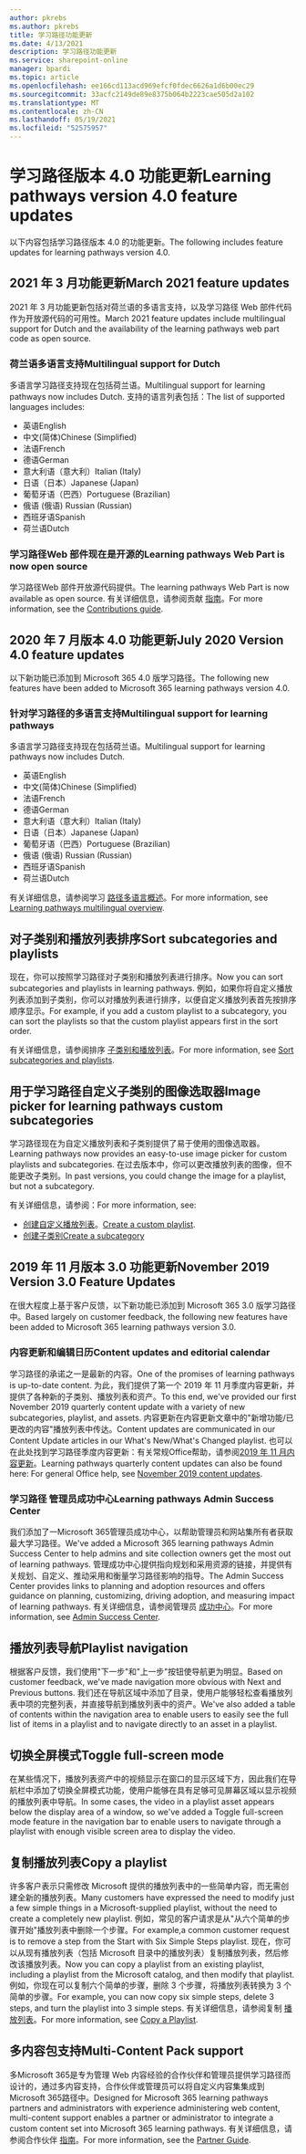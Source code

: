 ```yaml
---
author: pkrebs
ms.author: pkrebs
title: 学习路径功能更新
ms.date: 4/13/2021
description: 学习路径功能更新
ms.service: sharepoint-online
manager: bpardi
ms.topic: article
ms.openlocfilehash: ee166cd113acd969efcf0fdec6626a1d6b00ec29
ms.sourcegitcommit: 33acfc2149de89e8375b064b2223cae505d2a102
ms.translationtype: MT
ms.contentlocale: zh-CN
ms.lasthandoff: 05/19/2021
ms.locfileid: "52575957"
---
```

# <a name="learning-pathways-version-40-feature-updates"></a><span data-ttu-id="e23b0-103">学习路径版本 4.0 功能更新</span><span class="sxs-lookup"><span data-stu-id="e23b0-103">Learning pathways version 4.0 feature updates</span></span>
<span data-ttu-id="e23b0-104">以下内容包括学习路径版本 4.0 的功能更新。</span><span class="sxs-lookup"><span data-stu-id="e23b0-104">The following includes feature updates for learning pathways version 4.0.</span></span>  

## <a name="march-2021-feature-updates"></a><span data-ttu-id="e23b0-105">2021 年 3 月功能更新</span><span class="sxs-lookup"><span data-stu-id="e23b0-105">March 2021 feature updates</span></span>
<span data-ttu-id="e23b0-106">2021 年 3 月功能更新包括对荷兰语的多语言支持，以及学习路径 Web 部件代码作为开放源代码的可用性。</span><span class="sxs-lookup"><span data-stu-id="e23b0-106">March 2021 feature updates include multilingual support for Dutch and the availability of the learning pathways web part code as open source.</span></span> 

### <a name="multilingual-support-for-dutch"></a><span data-ttu-id="e23b0-107">荷兰语多语言支持</span><span class="sxs-lookup"><span data-stu-id="e23b0-107">Multilingual support for Dutch</span></span> 
<span data-ttu-id="e23b0-108">多语言学习路径支持现在包括荷兰语。</span><span class="sxs-lookup"><span data-stu-id="e23b0-108">Multilingual support for learning pathways now includes Dutch.</span></span> <span data-ttu-id="e23b0-109">支持的语言列表包括：</span><span class="sxs-lookup"><span data-stu-id="e23b0-109">The list of supported languages includes:</span></span> 
- <span data-ttu-id="e23b0-110">英语</span><span class="sxs-lookup"><span data-stu-id="e23b0-110">English</span></span>     
- <span data-ttu-id="e23b0-111">中文(简体)</span><span class="sxs-lookup"><span data-stu-id="e23b0-111">Chinese (Simplified)</span></span> 
- <span data-ttu-id="e23b0-112">法语</span><span class="sxs-lookup"><span data-stu-id="e23b0-112">French</span></span> 
- <span data-ttu-id="e23b0-113">德语</span><span class="sxs-lookup"><span data-stu-id="e23b0-113">German</span></span> 
- <span data-ttu-id="e23b0-114">意大利语（意大利）</span><span class="sxs-lookup"><span data-stu-id="e23b0-114">Italian (Italy)</span></span> 
- <span data-ttu-id="e23b0-115">日语（日本）</span><span class="sxs-lookup"><span data-stu-id="e23b0-115">Japanese (Japan)</span></span> 
- <span data-ttu-id="e23b0-116">葡萄牙语（巴西）</span><span class="sxs-lookup"><span data-stu-id="e23b0-116">Portuguese (Brazilian)</span></span> 
- <span data-ttu-id="e23b0-117">俄语 (俄语) </span><span class="sxs-lookup"><span data-stu-id="e23b0-117">Russian (Russian)</span></span> 
- <span data-ttu-id="e23b0-118">西班牙语</span><span class="sxs-lookup"><span data-stu-id="e23b0-118">Spanish</span></span>
- <span data-ttu-id="e23b0-119">荷兰语</span><span class="sxs-lookup"><span data-stu-id="e23b0-119">Dutch</span></span> 

### <a name="learning-pathways-web-part-is-now-open-source"></a><span data-ttu-id="e23b0-120">学习路径Web 部件现在是开源的</span><span class="sxs-lookup"><span data-stu-id="e23b0-120">Learning pathways Web Part is now open source</span></span>
<span data-ttu-id="e23b0-121">学习路径Web 部件开放源代码提供。</span><span class="sxs-lookup"><span data-stu-id="e23b0-121">The learning pathways Web Part is now available as open source.</span></span> <span data-ttu-id="e23b0-122">有关详细信息，请参阅贡献 [指南](https://github.com/pnp/custom-learning-office-365#contributions)。</span><span class="sxs-lookup"><span data-stu-id="e23b0-122">For more information, see the [Contributions guide](https://github.com/pnp/custom-learning-office-365#contributions).</span></span>

## <a name="july-2020-version-40-feature-updates"></a><span data-ttu-id="e23b0-123">2020 年 7 月版本 4.0 功能更新</span><span class="sxs-lookup"><span data-stu-id="e23b0-123">July 2020 Version 4.0 feature updates</span></span> 

<span data-ttu-id="e23b0-124">以下新功能已添加到 Microsoft 365 4.0 版学习路径。</span><span class="sxs-lookup"><span data-stu-id="e23b0-124">The following new features have been added to Microsoft 365 learning pathways version 4.0.</span></span> 

### <a name="multilingual-support-for-learning-pathways"></a><span data-ttu-id="e23b0-125">针对学习路径的多语言支持</span><span class="sxs-lookup"><span data-stu-id="e23b0-125">Multilingual support for learning pathways</span></span> 
<span data-ttu-id="e23b0-126">多语言学习路径支持现在包括荷兰语。</span><span class="sxs-lookup"><span data-stu-id="e23b0-126">Multilingual support for learning pathways now includes Dutch.</span></span> 
- <span data-ttu-id="e23b0-127">英语</span><span class="sxs-lookup"><span data-stu-id="e23b0-127">English</span></span>     
- <span data-ttu-id="e23b0-128">中文(简体)</span><span class="sxs-lookup"><span data-stu-id="e23b0-128">Chinese (Simplified)</span></span> 
- <span data-ttu-id="e23b0-129">法语</span><span class="sxs-lookup"><span data-stu-id="e23b0-129">French</span></span> 
- <span data-ttu-id="e23b0-130">德语</span><span class="sxs-lookup"><span data-stu-id="e23b0-130">German</span></span> 
- <span data-ttu-id="e23b0-131">意大利语（意大利）</span><span class="sxs-lookup"><span data-stu-id="e23b0-131">Italian (Italy)</span></span> 
- <span data-ttu-id="e23b0-132">日语（日本）</span><span class="sxs-lookup"><span data-stu-id="e23b0-132">Japanese (Japan)</span></span> 
- <span data-ttu-id="e23b0-133">葡萄牙语（巴西）</span><span class="sxs-lookup"><span data-stu-id="e23b0-133">Portuguese (Brazilian)</span></span> 
- <span data-ttu-id="e23b0-134">俄语 (俄语) </span><span class="sxs-lookup"><span data-stu-id="e23b0-134">Russian (Russian)</span></span> 
- <span data-ttu-id="e23b0-135">西班牙语</span><span class="sxs-lookup"><span data-stu-id="e23b0-135">Spanish</span></span>
- <span data-ttu-id="e23b0-136">荷兰语</span><span class="sxs-lookup"><span data-stu-id="e23b0-136">Dutch</span></span> 


<span data-ttu-id="e23b0-137">有关详细信息，请参阅学习 [路径多语言概述](custom_overview.md)。</span><span class="sxs-lookup"><span data-stu-id="e23b0-137">For more information, see [Learning pathways multilingual overview](custom_overview.md).</span></span> 

## <a name="sort-subcategories-and-playlists"></a><span data-ttu-id="e23b0-138">对子类别和播放列表排序</span><span class="sxs-lookup"><span data-stu-id="e23b0-138">Sort subcategories and playlists</span></span>

<span data-ttu-id="e23b0-139">现在，你可以按照学习路径对子类别和播放列表进行排序。</span><span class="sxs-lookup"><span data-stu-id="e23b0-139">Now you can sort subcategories and playlists in learning pathways.</span></span> <span data-ttu-id="e23b0-140">例如，如果你将自定义播放列表添加到子类别，你可以对播放列表进行排序，以便自定义播放列表首先按排序顺序显示。</span><span class="sxs-lookup"><span data-stu-id="e23b0-140">For example, if you add a custom playlist to a subcategory, you can sort the playlists so that the custom playlist appears first in the sort order.</span></span> 

<span data-ttu-id="e23b0-141">有关详细信息，请参阅排序 [子类别和播放列表](custom_sortsubplay.md)。</span><span class="sxs-lookup"><span data-stu-id="e23b0-141">For more information, see [Sort subcategories and playlists](custom_sortsubplay.md).</span></span> 

## <a name="image-picker-for-learning-pathways-custom-subcategories"></a><span data-ttu-id="e23b0-142">用于学习路径自定义子类别的图像选取器</span><span class="sxs-lookup"><span data-stu-id="e23b0-142">Image picker for learning pathways custom subcategories</span></span> 
<span data-ttu-id="e23b0-143">学习路径现在为自定义播放列表和子类别提供了易于使用的图像选取器。</span><span class="sxs-lookup"><span data-stu-id="e23b0-143">Learning pathways now provides an easy-to-use image picker for custom playlists and subcategories.</span></span>  <span data-ttu-id="e23b0-144">在过去版本中，你可以更改播放列表的图像，但不能更改子类别。</span><span class="sxs-lookup"><span data-stu-id="e23b0-144">In past versions, you could change the image for a playlist, but not a subcategory.</span></span>  

<span data-ttu-id="e23b0-145">有关详细信息，请参阅：</span><span class="sxs-lookup"><span data-stu-id="e23b0-145">For more information, see:</span></span>
- <span data-ttu-id="e23b0-146">[创建自定义播放列表](custom_createnewplaylist.md)。</span><span class="sxs-lookup"><span data-stu-id="e23b0-146">[Create a custom playlist](custom_createnewplaylist.md).</span></span> 
- [<span data-ttu-id="e23b0-147">创建子类别</span><span class="sxs-lookup"><span data-stu-id="e23b0-147">Create a subcategory</span></span>](custom_createnewcat.md)

## <a name="november-2019-version-30-feature-updates"></a><span data-ttu-id="e23b0-148">2019 年 11 月版本 3.0 功能更新</span><span class="sxs-lookup"><span data-stu-id="e23b0-148">November 2019 Version 3.0 Feature Updates</span></span>
<span data-ttu-id="e23b0-149">在很大程度上基于客户反馈，以下新功能已添加到 Microsoft 365 3.0 版学习路径中。</span><span class="sxs-lookup"><span data-stu-id="e23b0-149">Based largely on customer feedback, the following new features have been added to Microsoft 365 learning pathways version 3.0.</span></span>

### <a name="content-updates-and-editorial-calendar"></a><span data-ttu-id="e23b0-150">内容更新和编辑日历</span><span class="sxs-lookup"><span data-stu-id="e23b0-150">Content updates and editorial calendar</span></span>
<span data-ttu-id="e23b0-151">学习路径的承诺之一是最新的内容。</span><span class="sxs-lookup"><span data-stu-id="e23b0-151">One of the promises of learning pathways is up-to-date content.</span></span> <span data-ttu-id="e23b0-152">为此，我们提供了第一个 2019 年 11 月季度内容更新，并提供了各种新的子类别、播放列表和资产。</span><span class="sxs-lookup"><span data-stu-id="e23b0-152">To this end, we've provided our first November 2019 quarterly content update with a variety of new subcategories, playlist, and assets.</span></span> <span data-ttu-id="e23b0-153">内容更新在内容更新文章中的"新增功能/已更改的内容"播放列表中传达。</span><span class="sxs-lookup"><span data-stu-id="e23b0-153">Content updates are communicated in our Content Update articles in our What's New/What's Changed playlist.</span></span> <span data-ttu-id="e23b0-154">也可以在此处找到学习路径季度内容更新：有关常规Office帮助，请参阅[2019 年 11 月内容更新](custom_contentupdates.md)。</span><span class="sxs-lookup"><span data-stu-id="e23b0-154">Learning pathways quarterly content updates can also be found here: For general Office help, see [November 2019 content updates](custom_contentupdates.md).</span></span>

### <a name="learning-pathways-admin-success-center"></a><span data-ttu-id="e23b0-155">学习路径 管理员成功中心</span><span class="sxs-lookup"><span data-stu-id="e23b0-155">Learning pathways Admin Success Center</span></span>
<span data-ttu-id="e23b0-156">我们添加了一Microsoft 365管理员成功中心，以帮助管理员和网站集所有者获取最大学习路径。</span><span class="sxs-lookup"><span data-stu-id="e23b0-156">We've added a Microsoft 365 learning pathways Admin Success Center to help admins and site collection owners get the most out of learning pathways.</span></span> <span data-ttu-id="e23b0-157">管理成功中心提供指向规划和采用资源的链接，并提供有关规划、自定义、推动采用和衡量学习路径影响的指导。</span><span class="sxs-lookup"><span data-stu-id="e23b0-157">The Admin Success Center provides links to planning and adoption resources and offers guidance on planning, customizing, driving adoption, and measuring impact of learning pathways.</span></span> <span data-ttu-id="e23b0-158">有关详细信息，请参阅管理员 [成功中心](custom_successcenter.md)。</span><span class="sxs-lookup"><span data-stu-id="e23b0-158">For more information, see [Admin Success Center](custom_successcenter.md).</span></span>

## <a name="playlist-navigation"></a><span data-ttu-id="e23b0-159">播放列表导航</span><span class="sxs-lookup"><span data-stu-id="e23b0-159">Playlist navigation</span></span>
<span data-ttu-id="e23b0-160">根据客户反馈，我们使用"下一步"和"上一步"按钮使导航更为明显。</span><span class="sxs-lookup"><span data-stu-id="e23b0-160">Based on customer feedback, we've made navigation more obvious with Next and Previous buttons.</span></span> <span data-ttu-id="e23b0-161">我们还在导航区域中添加了目录，使用户能够轻松查看播放列表中项的完整列表，并直接导航到播放列表中的资产。</span><span class="sxs-lookup"><span data-stu-id="e23b0-161">We've also added a table of contents within the navigation area to enable users to easily see the full list of items in a playlist and to navigate directly to an asset in a playlist.</span></span>

## <a name="toggle-full-screen-mode"></a><span data-ttu-id="e23b0-162">切换全屏模式</span><span class="sxs-lookup"><span data-stu-id="e23b0-162">Toggle full-screen mode</span></span>
<span data-ttu-id="e23b0-163">在某些情况下，播放列表资产中的视频显示在窗口的显示区域下方，因此我们在导航栏中添加了切换全屏模式功能，使用户能够在具有足够可见屏幕区域以显示视频的播放列表中导航。</span><span class="sxs-lookup"><span data-stu-id="e23b0-163">In some cases, the video in a playlist asset appears below the display area of a window, so we've added a Toggle full-screen mode feature in the navigation bar to enable users to navigate through a playlist with enough visible screen area to display the video.</span></span>

## <a name="copy-a-playlist"></a><span data-ttu-id="e23b0-164">复制播放列表</span><span class="sxs-lookup"><span data-stu-id="e23b0-164">Copy a playlist</span></span>
<span data-ttu-id="e23b0-165">许多客户表示只需修改 Microsoft 提供的播放列表中的一些简单内容，而无需创建全新的播放列表。</span><span class="sxs-lookup"><span data-stu-id="e23b0-165">Many customers have expressed the need to modify just a few simple things in a Microsoft-supplied playlist, without the need to create a completely new playlist.</span></span> <span data-ttu-id="e23b0-166">例如，常见的客户请求是从"从六个简单的步骤开始"播放列表中删除一个步骤。</span><span class="sxs-lookup"><span data-stu-id="e23b0-166">For example,a common customer request is to remove a step from the Start with Six Simple Steps playlist.</span></span> <span data-ttu-id="e23b0-167">现在，你可以从现有播放列表（包括 Microsoft 目录中的播放列表）复制播放列表，然后修改该播放列表。</span><span class="sxs-lookup"><span data-stu-id="e23b0-167">Now you can copy a playlist from an existing playlist, including a playlist from the Microsoft catalog, and then modify that playlist.</span></span> <span data-ttu-id="e23b0-168">例如，你现在可以复制六个简单的步骤，删除 3 个步骤，将播放列表转换为 3 个简单的步骤。</span><span class="sxs-lookup"><span data-stu-id="e23b0-168">For example, you can now copy six simple steps, delete 3 steps, and turn the playlist into 3 simple steps.</span></span> <span data-ttu-id="e23b0-169">有关详细信息，请参阅复制 [播放列表](custom_copyplaylist.md)。</span><span class="sxs-lookup"><span data-stu-id="e23b0-169">For more information, see [Copy a Playlist](custom_copyplaylist.md).</span></span>

## <a name="multi-content-pack-support"></a><span data-ttu-id="e23b0-170">多内容包支持</span><span class="sxs-lookup"><span data-stu-id="e23b0-170">Multi-Content Pack support</span></span>
<span data-ttu-id="e23b0-171">多Microsoft 365是专为管理 Web 内容经验的合作伙伴和管理员提供学习路径而设计的，通过多内容支持，合作伙伴或管理员可以将自定义内容集集成到 Microsoft 365路径中。</span><span class="sxs-lookup"><span data-stu-id="e23b0-171">Designed for Microsoft 365 learning pathways partners and administrators with experience administering web content, multi-content support enables a partner or administrator to integrate a custom content set into Microsoft 365 learning pathways.</span></span> <span data-ttu-id="e23b0-172">有关详细信息，请参阅合作伙伴 [指南](custom_partnerguide.md)。</span><span class="sxs-lookup"><span data-stu-id="e23b0-172">For more information, see the [Partner Guide](custom_partnerguide.md).</span></span>

